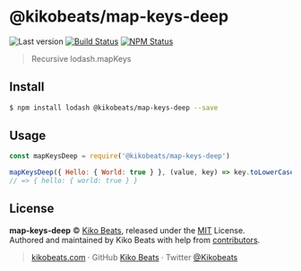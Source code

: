 # @kikobeats/map-keys-deep

![Last version](https://img.shields.io/github/tag/Kikobeats/map-keys-deep.svg?style=flat-square)
[![Build Status](https://img.shields.io/travis/Kikobeats/map-keys-deep/master.svg?style=flat-square)](https://travis-ci.org/Kikobeats/map-keys-deep)
[![NPM Status](https://img.shields.io/npm/dm/@kikobeats/map-keys-deep.svg?style=flat-square)](https://www.npmjs.org/package/@kikobeats/map-keys-deep)

> Recursive lodash.mapKeys

## Install

```bash
$ npm install lodash @kikobeats/map-keys-deep --save
```

## Usage

```js
const mapKeysDeep = require('@kikobeats/map-keys-deep')

mapKeysDeep({ Hello: { World: true } }, (value, key) => key.toLowerCase())
// => { hello: { world: true } }
```
## License

**map-keys-deep** © [Kiko Beats](https://kikobeats.com), released under the [MIT](https://github.com/Kikobeats/map-keys-deep/blob/master/LICENSE.md) License.<br>
Authored and maintained by Kiko Beats with help from [contributors](https://github.com/Kikobeats/map-keys-deep/contributors).

> [kikobeats.com](https://kikobeats.com) · GitHub [Kiko Beats](https://github.com/Kikobeats) · Twitter [@Kikobeats](https://twitter.com/Kikobeats)
